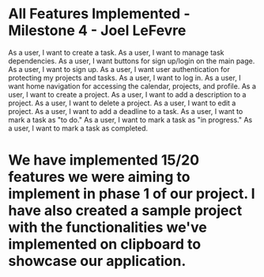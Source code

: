 # All Features Implemented - Milestone 4 - Joel LeFevre

As a user, I want to create a task.
As a user, I want to manage task dependencies.
As a user, I want buttons for sign up/login on the main page.
As a user, I want to sign up.
As a user, I want user authentication for protecting my projects and tasks.
As a user, I want to log in.
As a user, I want home navigation for accessing the calendar, projects, and profile.
As a user, I want to create a project.
As a user, I want to add a description to a project.
As a user, I want to delete a project.
As a user, I want to edit a project.
As a user, I want to add a deadline to a task.
As a user, I want to mark a task as "to do."
As a user, I want to mark a task as "in progress."
As a user, I want to mark a task as completed.

# We have implemented 15/20 features we were aiming to implement in phase 1 of our project. I have also created a sample project with the functionalities we've implemented on clipboard to showcase our application.